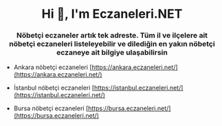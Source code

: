 <h1 align="center">Hi 👋, I'm Eczaneleri.NET</h1>
<h3 align="center">Nöbetçi eczaneler artık tek adreste. Tüm il ve ilçelere ait nöbetçi eczaneleri listeleyebilir ve dilediğin en yakın nöbetçi eczaneye ait bilgiye ulaşabilirsin</h3>

- Ankara nöbetçi eczaneleri [https://ankara.eczaneleri.net/](https://ankara.eczaneleri.net/)

- İstanbul nöbetçi eczaneleri [https://istanbul.eczaneleri.net/](https://istanbul.eczaneleri.net/)

- Bursa nöbetçi eczaneleri [https://bursa.eczaneleri.net/](https://bursa.eczaneleri.net/)
